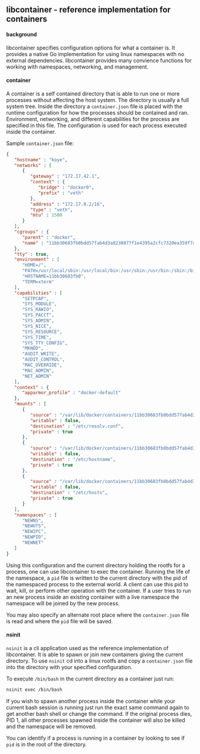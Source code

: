 ## libcontainer - reference implementation for containers

#### background

libcontainer specifies configuration options for what a container is.  It provides a native Go implementation 
for using linux namespaces with no external dependencies.  libcontainer provides many convience functions for working with namespaces, networking, and management.  


#### container
A container is a self contained directory that is able to run one or more processes without 
affecting the host system.  The directory is usually a full system tree.  Inside the directory
a `container.json` file is placed with the runtime configuration for how the processes 
should be contained and ran.  Environment, networking, and different capabilities for the 
process are specified in this file.  The configuration is used for each process executed inside the container.

Sample `container.json` file:
```json
{
   "hostname" : "koye",
   "networks" : [
      {
         "gateway" : "172.17.42.1",
         "context" : {
            "bridge" : "docker0",
            "prefix" : "veth"
         },
         "address" : "172.17.0.2/16",
         "type" : "veth",
         "mtu" : 1500
      }
   ],
   "cgroups" : {
      "parent" : "docker",
      "name" : "11bb30683fb0bdd57fab4d3a8238877f1e4395a2cfc7320ea359f7a02c1a5620"
   },
   "tty" : true,
   "environment" : [
      "HOME=/",
      "PATH=/usr/local/sbin:/usr/local/bin:/usr/sbin:/usr/bin:/sbin:/bin",
      "HOSTNAME=11bb30683fb0",
      "TERM=xterm"
   ],
   "capabilities" : [
      "SETPCAP",
      "SYS_MODULE",
      "SYS_RAWIO",
      "SYS_PACCT",
      "SYS_ADMIN",
      "SYS_NICE",
      "SYS_RESOURCE",
      "SYS_TIME",
      "SYS_TTY_CONFIG",
      "MKNOD",
      "AUDIT_WRITE",
      "AUDIT_CONTROL",
      "MAC_OVERRIDE",
      "MAC_ADMIN",
      "NET_ADMIN"
   ],
   "context" : {
      "apparmor_profile" : "docker-default"
   },
   "mounts" : [
      {
         "source" : "/var/lib/docker/containers/11bb30683fb0bdd57fab4d3a8238877f1e4395a2cfc7320ea359f7a02c1a5620/resolv.conf",
         "writable" : false,
         "destination" : "/etc/resolv.conf",
         "private" : true
      },
      {
         "source" : "/var/lib/docker/containers/11bb30683fb0bdd57fab4d3a8238877f1e4395a2cfc7320ea359f7a02c1a5620/hostname",
         "writable" : false,
         "destination" : "/etc/hostname",
         "private" : true
      },
      {
         "source" : "/var/lib/docker/containers/11bb30683fb0bdd57fab4d3a8238877f1e4395a2cfc7320ea359f7a02c1a5620/hosts",
         "writable" : false,
         "destination" : "/etc/hosts",
         "private" : true
      }
   ],
   "namespaces" : [
      "NEWNS",
      "NEWUTS",
      "NEWIPC",
      "NEWPID",
      "NEWNET"
   ]
}
```

Using this configuration and the current directory holding the rootfs for a process, one can use libcontainer to exec the container. Running the life of the namespace, a `pid` file 
is written to the current directory with the pid of the namespaced process to the external world.  A client can use this pid to wait, kill, or perform other operation with the container.  If a user tries to run an new process inside an existing container with a live namespace the namespace will be joined by the new process.


You may also specify an alternate root place where the `container.json` file is read and where the `pid` file will be saved.

#### nsinit

`nsinit` is a cli application used as the reference implementation of libcontainer.  It is able to 
spawn or join new containers giving the current directory.  To use `nsinit` cd into a linux 
rootfs and copy a `container.json` file into the directory with your specified configuration.

To execute `/bin/bash` in the current directory as a container just run:
```bash
nsinit exec /bin/bash
```

If you wish to spawn another process inside the container while your current bash session is 
running just run the exact same command again to get another bash shell or change the command.  If the original process dies, PID 1, all other processes spawned inside the container will also be killed and the namespace will be removed. 

You can identify if a process is running in a container by looking to see if `pid` is in the root of the directory.   
